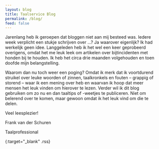 ```yaml
---
layout: blog
title: Taalservice Blog
permalink: /blog/
feed: false
---
```

Jarenlang heb ik geroepen dat bloggen niet aan mij besteed was. Iedere week verplicht een stukje schrijven over ...? Ja waarover eigenlijk? Ik had werkelijk geen idee. Langgeleden heb ik het wel een keer geprobeerd overigens, omdat het me leuk leek om artikelen over bijtincidenten met honden bij te houden. Ik heb het circa drie maanden volgehouden en toen doofde mijn belangstelling.

Waarom dan nu toch weer een poging? Omdat ik merk dat ik voortdurend struikel over leuke woorden of zinnen, taalkronkels en fouten – grappig of storend – waar ik een mening over heb en waarvan ik hoop dat meer mensen het leuk vinden om hierover te lezen. Verder wil ik dit blog gebruiken om zo nu en dan taaltips of -weetjes te publiceren. Niet om belerend over te komen, maar gewoon omdat ik het leuk vind om die te delen.

Veel leesplezier!

Frank van der Schuren

Taalprofessional

[<i class="fa fa-rss fa-2x"></i>](/feed.xml "RSS feed"){:target="_blank" .rss}

